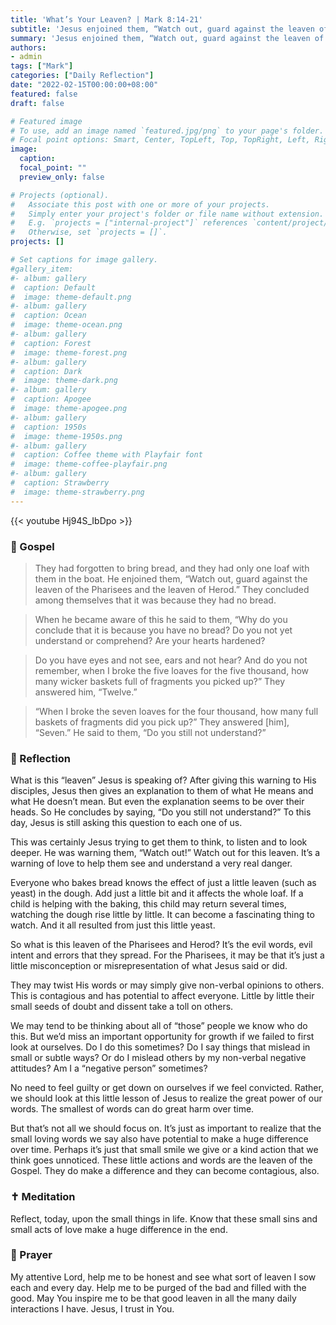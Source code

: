 ```yaml
---
title: 'What’s Your Leaven? | Mark 8:14-21'
subtitle: 'Jesus enjoined them, “Watch out, guard against the leaven of the Pharisees and the leaven of Herod.”  Mark 8:15'
summary: 'Jesus enjoined them, “Watch out, guard against the leaven of the Pharisees and the leaven of Herod.”  Mark 8:15'
authors:
- admin
tags: ["Mark"]
categories: ["Daily Reflection"]
date: "2022-02-15T00:00:00+08:00"
featured: false
draft: false

# Featured image
# To use, add an image named `featured.jpg/png` to your page's folder.
# Focal point options: Smart, Center, TopLeft, Top, TopRight, Left, Right, BottomLeft, Bottom, BottomRight
image:
  caption:
  focal_point: ""
  preview_only: false

# Projects (optional).
#   Associate this post with one or more of your projects.
#   Simply enter your project's folder or file name without extension.
#   E.g. `projects = ["internal-project"]` references `content/project/deep-learning/index.md`.
#   Otherwise, set `projects = []`.
projects: []

# Set captions for image gallery.
#gallery_item:
#- album: gallery
#  caption: Default
#  image: theme-default.png
#- album: gallery
#  caption: Ocean
#  image: theme-ocean.png
#- album: gallery
#  caption: Forest
#  image: theme-forest.png
#- album: gallery
#  caption: Dark
#  image: theme-dark.png
#- album: gallery
#  caption: Apogee
#  image: theme-apogee.png
#- album: gallery
#  caption: 1950s
#  image: theme-1950s.png
#- album: gallery
#  caption: Coffee theme with Playfair font
#  image: theme-coffee-playfair.png
#- album: gallery
#  caption: Strawberry
#  image: theme-strawberry.png
---
```


{{< youtube Hj94S_IbDpo >}}

### :love_letter: Gospel
> They had forgotten to bring bread, and they had only one loaf with them in the boat. He enjoined them, “Watch out, guard against the leaven of the Pharisees and the leaven of Herod.” They concluded among themselves that it was because they had no bread.

> When he became aware of this he said to them, “Why do you conclude that it is because you have no bread? Do you not yet understand or comprehend? Are your hearts hardened?

> Do you have eyes and not see, ears and not hear? And do you not remember, when I broke the five loaves for the five thousand, how many wicker baskets full of fragments you picked up?” They answered him, “Twelve.”

> “When I broke the seven loaves for the four thousand, how many full baskets of fragments did you pick up?” They answered [him], “Seven.” He said to them, “Do you still not understand?”

### :speech_balloon: Reflection
What is this “leaven” Jesus is speaking of?  After giving this warning to His disciples, Jesus then gives an explanation to them of what He means and what He doesn’t mean.  But even the explanation seems to be over their heads.  So He concludes by saying, “Do you still not understand?”  To this day, Jesus is still asking this question to each one of us.

This was certainly Jesus trying to get them to think, to listen and to look deeper.  He was warning them, “Watch out!”  Watch out for this leaven.  It’s a warning of love to help them see and understand a very real danger.

Everyone who bakes bread knows the effect of just a little leaven (such as yeast) in the dough.  Add just a little bit and it affects the whole loaf.  If a child is helping with the baking, this child may return several times, watching the dough rise little by little.  It can become a fascinating thing to watch.  And it all resulted from just this little yeast.

So what is this leaven of the Pharisees and Herod?  It’s the evil words, evil intent and errors that they spread.  For the Pharisees, it may be that it’s just a little misconception or misrepresentation of what Jesus said or did.

They may twist His words or may simply give non-verbal opinions to others.  This is contagious and has potential to affect everyone.  Little by little their small seeds of doubt and dissent take a toll on others.

We may tend to be thinking about all of “those” people we know who do this.  But we’d miss an important opportunity for growth if we failed to first look at ourselves.  Do I do this sometimes?  Do I say things that mislead in small or subtle ways?  Or do I mislead others by my non-verbal negative attitudes?  Am I a “negative person” sometimes?

No need to feel guilty or get down on ourselves if we feel convicted.  Rather, we should look at this little lesson of Jesus to realize the great power of our words.  The smallest of words can do great harm over time.

But that’s not all we should focus on.  It’s just as important to realize that the small loving words we say also have potential to make a huge difference over time.  Perhaps it’s just that small smile we give or a kind action that we think goes unnoticed.  These little actions and words are the leaven of the Gospel.  They do make a difference and they can become contagious, also.  

### :latin_cross: Meditation
Reflect, today, upon the small things in life.  Know that these small sins and small acts of love make a huge difference in the end.

### :pray: Prayer
My attentive Lord, help me to be honest and see what sort of leaven I sow each and every day.  Help me to be purged of the bad and filled with the good.  May You inspire me to be that good leaven in all the many daily interactions I have.  Jesus, I trust in You.
